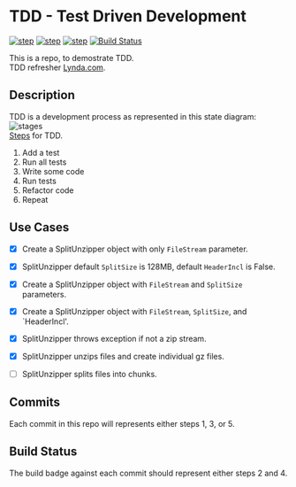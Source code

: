 
# TDD - Test Driven Development 

[![step](https://img.shields.io/badge/step-3-brightgreen.svg)]()
[![step](https://img.shields.io/badge/step-4-brightgreen.svg)](https://travis-ci.org/prthomas/split-unzipper)
[![step](https://img.shields.io/badge/step-5-blue.svg)]()
[![Build Status](https://travis-ci.org/prthomas/split-unzipper.svg?branch=master)](https://travis-ci.org/prthomas/split-unzipper)

This is a repo, to demostrate TDD.  
TDD refresher [Lynda.com](https://www.lynda.com/Python-tutorials/Unit-Testing-Test-Driven-Development-Python/746314-2.html).  

## Description

TDD is a development process as represented in this state diagram:   
![stages](https://upload.wikimedia.org/wikipedia/commons/0/0b/TDD_Global_Lifecycle.png "TDD workflow")  
[Steps](https://en.wikipedia.org/wiki/Test-driven_development#Test-driven_work) for TDD.  

1. Add a test
1. Run all tests
1. Write some code
1. Run tests
1. Refactor code
1. Repeat

## Use Cases
* [x] Create a SplitUnzipper object with only `FileStream` parameter.  
* [x] SplitUnzipper default `SplitSize` is 128MB, default `HeaderIncl` is False.  
* [x] Create a SplitUnzipper object with `FileStream` and `SplitSize` parameters.  
* [x] Create a SplitUnzipper object with `FileStream`, `SplitSize`, and `HeaderIncl'.  
* [x] SplitUnzipper throws exception if not a zip stream.  
* [x] SplitUnzipper unzips files and create individual gz files.  
* [ ] SplitUnzipper splits files into chunks.  


## Commits
Each commit in this repo will represents either steps 1, 3, or 5.

## Build Status
The build badge against each commit should represent either steps 2 and 4.
